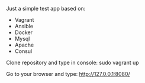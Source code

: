 Just a simple test app based on:

- Vagrant
- Ansible
- Docker
- Mysql
- Apache
- Consul

Clone repository and type in console:
sudo vagrant up

Go to your browser and type:
http://127.0.0.1:8080/



